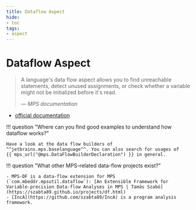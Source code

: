 ```yaml
---
title: Dataflow Aspect
hide:
- toc
tags:
- aspect
---
```


# Dataflow Aspect

> A language's data flow aspect allows you to find unreachable statements, detect unused assignments, or check whether a variable might not be initialized before it's read.
> 
> — <cite>MPS documentation</cite>

- [official documentation](https://www.jetbrains.com/help/mps/data-flow.html)

!!! question "Where can you find good examples to understand how dataflow works?"

    Have a look at the data flow builders of ^^jetbrains.mps.baselanguage^^. You can also search for usages of
    {{ mps_url("@mps.DataFlowBuilderDeclaration") }} in general.

!!! question "What other MPS-related data-flow projects exist?"

    - MPS-DF is a data-flow extension for MPS (`com.mbeddr.mpsutil.dataflow`): [An Extensible Framework for Variable-precision Data-flow Analyses in MPS | Tamás Szabó](https://szabta89.github.io/projects/df.html)
    - [IncA](https://github.com/szabta89/IncA) is a program analysis framework.